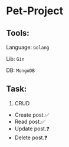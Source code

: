 Pet-Project
======

Tools:
------

Language: `Golang`

Lib: `Gin`

DB: `MongoDB`


Task:
------

1) CRUD

- Create post.✅
- Read post.✅
- Update post.❓
- Delete post.❓
